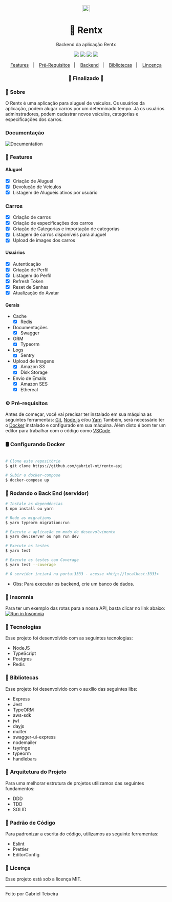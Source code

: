 <p align="center">
  <img src="https://github.com/gabriel-nt/rentx-api/blob/master/assets/rentx.png"  height="22" alt="Rentx" />
</p>

<h1 align="center">
    🚀 Rentx
</h1>
<p align="center">Backend da aplicação Rentx</p>

<p align="center">
  <img src="https://img.shields.io/static/v1?label=node&message=14.15&color=green&logo=node.js" />
  <img src="https://img.shields.io/static/v1?label=typescript&message=4.3.5&color=blue&logo=typescript" />
  <img src="https://img.shields.io/badge/last%20commit-october-orange" />
  <img src="https://img.shields.io/badge/license-MIT-success"/>
</p>

<p align="center">
  <a href="#-features">Features</a>&nbsp;&nbsp;&nbsp;|&nbsp;&nbsp;&nbsp;
  <a href="#-pré-requisitos">Pré-Requisitos</a>&nbsp;&nbsp;&nbsp;|&nbsp;&nbsp;&nbsp;
  <a href="#-rodando-o-back-end-servidor">Backend</a>&nbsp;&nbsp;&nbsp;|&nbsp;&nbsp;&nbsp;
  <a href="#-bibliotecas">Bibliotecas</a>&nbsp;&nbsp;&nbsp;|&nbsp;&nbsp;&nbsp;
  <a href="#-licença">Lincença</a>
</p>

<h3 align="center"> 
🚧  Finalizado  🚧
</h3>

### 📌 Sobre 
O Rentx é uma aplicação para aluguel de veículos.
Os usuários da aplicação, podem alugar carros por um determinado tempo.
Já os usuários adminstradores, podem cadastrar novos veículos, categorias e especificações dos carros.

### Documentação
<img src="https://github.com/gabriel-nt/rentx-api/blob/master/assets/swagger.png" alt="Documentation" />

### 📎 Features

#### Aluguel
- [x] Criação de Aluguel
- [x] Devolução de Veículos
- [x] Listagem de Alugueis ativos por usuário

### Carros
- [x] Criação de carros
- [x] Criação de especificações dos carros
- [x] Criação de Categorias e importação de categorias
- [x] Listagem de carros disponíveis para aluguel
- [x] Upload de images dos carros

#### Usuários
- [x] Autenticação
- [x] Criação de Perfil
- [x] Listagem do Perfil
- [x] Refresh Token
- [x] Reset de Senhas
- [x] Atualização do Avatar

#### Gerais
- Cache
  - [x] Redis
- Documentações
  - [x] Swagger
- ORM
  - [x] Typeorm
- Logs
  - [x] Sentry
- Upload de Imagens
  - [x] Amazon S3
  - [x] Disk Storage
- Envio de Emails
  - [x] Amazon SES
  - [x] Ethereal

### ⚙ Pré-requisitos

Antes de começar, você vai precisar ter instalado em sua máquina as seguintes ferramentas:
[Git](https://git-scm.com), [Node.js](https://nodejs.org/en/) e/ou [Yarn](https://https://yarnpkg.com/)
Também, será necessário ter o [Docker](https://www.docker.com/) instalado e configurado em sua máquina.
Além disto é bom ter um editor para trabalhar com o código como [VSCode](https://code.visualstudio.com/)

### 🛢 Configurando Docker
```bash

# Clone este repositório
$ git clone https://github.com/gabriel-nt/rentx-api

# Subir o docker-compose
$ docker-compose up

````

### 🎲 Rodando o Back End (servidor)

```bash
# Instale as dependências
$ npm install ou yarn

# Rode as migrations
$ yarn typeorm migration:run

# Execute a aplicação em modo de desenvolvimento
$ yarn dev:server ou npm run dev

# Execute os testes
$ yarn test

# Execute os testes com Coverage
$ yarn test --coverage

# O servidor inciará na porta:3333 - acesse <http://localhost:3333>
```
* Obs: Para executar os backend, crie um banco de dados.

### 🧾 Insomnia
Para ter um exemplo das rotas para a nossa API, basta clicar no link abaixo:
</br>
<a href="https://insomnia.rest/run/?label=Rentx&uri=https%3A%2F%2Fgithub.com%2Fgabriel-nt%2Frentx-api%2Fblob%2Fmaster%2Fassets%2Fcollection_insomnia.json" target="_blank"><img src="https://insomnia.rest/images/run.svg" alt="Run in Insomnia"></a>

### 🚀 Tecnologias

Esse projeto foi desenvolvido com as seguintes tecnologias:

- NodeJS
- TypeScript
- Postgres
- Redis

### 📕 Bibliotecas

Esse projeto foi desenvolvido com o auxílio das seguintes libs:

- Express
- Jest
- TypeORM
- aws-sdk
- jwt
- dayjs
- multer
- swagger-ui-express
- nodemailer
- tsyringe
- typeorm
- handlebars

### 📙 Arquitetura do Projeto

Para uma melhorar estrutura de projetos utilizamos das seguintes fundamentos:

- DDD
- TDD
- SOLID

###  📘 Padrão de Código

Para padronizar a escrita do código, utilizamos as seguinte ferramentas:

- Eslint
- Prettier
- EditorConfig

### 📝 Licença

Esse projeto está sob a licença MIT.

<hr/>

Feito por Gabriel Teixeira
